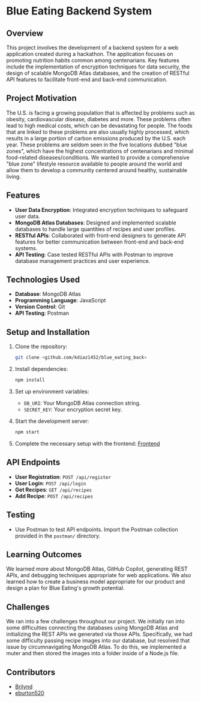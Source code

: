 # Blue Eating Backend System

## Overview
This project involves the development of a backend system for a web application created during a hackathon. The application focuses on promoting nutrition habits common among centenarians. Key features include the implementation of encryption techniques for data security, the design of scalable MongoDB Atlas databases, and the creation of RESTful API features to facilitate front-end and back-end communication.

## Project Motivation
The U.S. is facing a growing population that is affected by problems such as obesity, cardiovascular disease, diabetes and more. These problems often lead to high medical costs, which can be devastating for people. The foods that are linked to these problems are also usually highly processed, which results in a large portion of carbon emissions produced by the U.S. each year. These problems are seldom seen in the five locations dubbed "blue zones", which have the highest concentrations of centenarians and minimal food-related diseases/conditions. We wanted to provide a comprehensive "blue zone" lifestyle resource available to people around the world and allow them to develop a community centered around healthy, sustainable living.

## Features
- **User Data Encryption**: Integrated encryption techniques to safeguard user data.
- **MongoDB Atlas Databases**: Designed and implemented scalable databases to handle large quantities of recipes and user profiles.
- **RESTful APIs**: Collaborated with front-end designers to generate API features for better communication between front-end and back-end systems.
- **API Testing**: Case tested RESTful APIs with Postman to improve database management practices and user experience.

## Technologies Used
- **Database**: MongoDB Atlas
- **Programming Language**: JavaScript
- **Version Control**: Git
- **API Testing**: Postman

## Setup and Installation
1. Clone the repository:
   ```sh
   git clone <github.com/kdiaz1452/blue_eating_back>
   ```
2. Install dependencies:
   ```sh
   npm install
   ```
3. Set up environment variables:
   - `DB_URI`: Your MongoDB Atlas connection string.
   - `SECRET_KEY`: Your encryption secret key.
   
4. Start the development server:
   ```sh
   npm start
   ```
5. Complete the necessary setup with the frontend:
   [Frontend]([[https://github.com/your-github-profile](https://github.com/Brilynd)](https://github.com/burtone520/blue-eating/tree/master))

## API Endpoints
- **User Registration**: `POST /api/register`
- **User Login**: `POST /api/login`
- **Get Recipes**: `GET /api/recipes`
- **Add Recipe**: `POST /api/recipes`

## Testing
- Use Postman to test API endpoints. Import the Postman collection provided in the `postman/` directory.

## Learning Outcomes
We learned more about MongoDB Atlas, GitHub Copilot, generating REST APIs, and debugging techniques appropriate for web applications. We also learned how to create a business model appropriate for our product and design a plan for Blue Eating's growth potential.

## Challenges
We ran into a few challenges throughout our project. We initially ran into some difficulties connecting the databases using MongoDB Atlas and initializing the REST APIs we generated via those APIs. Specifically, we had some difficulty passing recipe images into our database, but resolved that issue by circumnavigating MongoDB Atlas. To do this, we implemented a muter and then stored the images into a folder inside of a Node.js file.

## Contributors
- [Brilynd]([https://github.com/your-github-profile](https://github.com/Brilynd))
- [eburton520]([https://github.com/collaborator-github-profile](https://github.com/eburton520))
